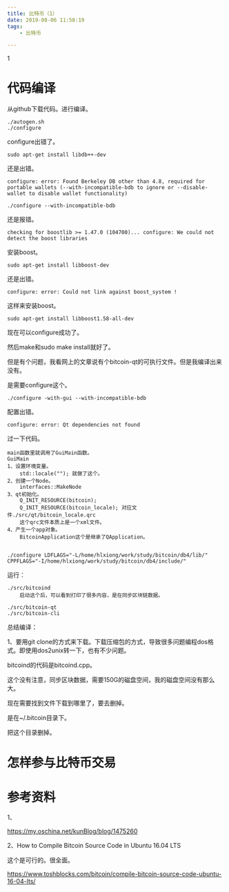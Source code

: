 ```yaml
---
title: 比特币（1）
date: 2019-08-06 11:58:19
tags:
	- 比特币

---
```


1

# 代码编译

从github下载代码。进行编译。

```
./autogen.sh
./configure
```

configure出错了。

```
sudo apt-get install libdb++-dev
```

还是出错。

```
configure: error: Found Berkeley DB other than 4.8, required for portable wallets (--with-incompatible-bdb to ignore or --disable-wallet to disable wallet functionality)
```

```
./configure --with-incompatible-bdb
```

还是报错。

```
checking for boostlib >= 1.47.0 (104700)... configure: We could not detect the boost libraries 
```

安装boost。

```
sudo apt-get install libboost-dev
```

还是出错。

```
configure: error: Could not link against boost_system !
```

这样来安装boost。

```
sudo apt-get install libboost1.58-all-dev 
```

现在可以configure成功了。

然后make和sudo make install就好了。

但是有个问题，我看网上的文章说有个bitcoin-qt的可执行文件。但是我编译出来没有。

是需要configure这个。

```
./configure -with-gui --with-incompatible-bdb
```

配置出错。

```
configure: error: Qt dependencies not found
```



过一下代码。

```
main函数里就调用了GuiMain函数。
GuiMain
1、设置环境变量。
	std::locale(""); 就做了这个。
2、创建一个Node。
	interfaces::MakeNode
3、qt初始化。
	Q_INIT_RESOURCE(bitcoin);
    Q_INIT_RESOURCE(bitcoin_locale); 对应文件./src/qt/bitcoin_locale.qrc
    这个qrc文件本质上是一个xml文件。
4、产生一个app对象。
	BitcoinApplication这个是继承了QApplication。
	
```



```
./configure LDFLAGS="-L/home/hlxiong/work/study/bitcoin/db4/lib/" CPPFLAGS="-I/home/hlxiong/work/study/bitcoin/db4/include/"
```

运行：

```
./src/bitcoind
	启动这个后，可以看到打印了很多内容，是在同步区块链数据。
	
./src/bitcoin-qt
./src/bitcoin-cli
```



总结编译：

1、要用git clone的方式来下载。下载压缩包的方式，导致很多问题编程dos格式。即使用dos2unix转一下，也有不少问题。



bitcoind的代码是bitcoind.cpp。

这个没有注意，同步区块数据，需要150G的磁盘空间，我的磁盘空间没有那么大。

现在需要找到文件下载到哪里了，要去删掉。

是在~/.bitcoin目录下。

把这个目录删掉。

# 怎样参与比特币交易





# 参考资料

1、

https://my.oschina.net/kunBlog/blog/1475260

2、How to Compile Bitcoin Source Code in Ubuntu 16.04 LTS

这个是可行的。很全面。

https://www.toshblocks.com/bitcoin/compile-bitcoin-source-code-ubuntu-16-04-lts/